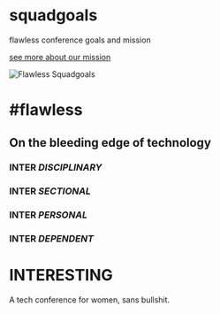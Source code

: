 # squadgoals
flawless conference goals and mission

[see more about our mission](mission-motto.md)

![Flawless Squadgoals](http://i64.tinypic.com/15oeam9.png)

# \#flawless

## On the bleeding edge of technology

### INTER _DISCIPLINARY_
### INTER _SECTIONAL_
### INTER _PERSONAL_
### INTER _DEPENDENT_
# INTERESTING

A tech conference for women, sans bullshit.
